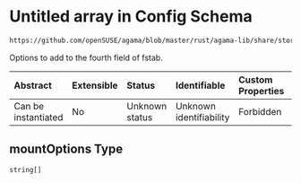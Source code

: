 # Untitled array in Config Schema

```txt
https://github.com/openSUSE/agama/blob/master/rust/agama-lib/share/storage.schema.json#/$defs/filesystem/properties/mountOptions
```

Options to add to the fourth field of fstab.

| Abstract            | Extensible | Status         | Identifiable            | Custom Properties | Additional Properties | Access Restrictions | Defined In                                                          |
| :------------------ | :--------- | :------------- | :---------------------- | :---------------- | :-------------------- | :------------------ | :------------------------------------------------------------------ |
| Can be instantiated | No         | Unknown status | Unknown identifiability | Forbidden         | Allowed               | none                | [storage.schema.json\*](storage.schema.json "open original schema") |

## mountOptions Type

`string[]`
